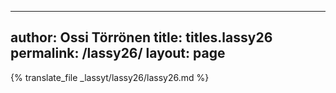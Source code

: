 
---
author: Ossi Törrönen
title: titles.lassy26
permalink: /lassy26/
layout: page
---
{% translate_file _lassyt/lassy26/lassy26.md %}